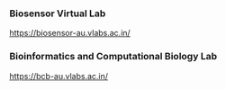 ### Biosensor Virtual Lab
https://biosensor-au.vlabs.ac.in/


### Bioinformatics and Computational Biology Lab
https://bcb-au.vlabs.ac.in/
